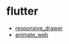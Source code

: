 # flutter

- [responsive_drawer](https://k38.github.io/flutter/responsive_drawer/build/#/)
- [animate_web](https://k38.github.io/flutter/animate_web/build/#/)
